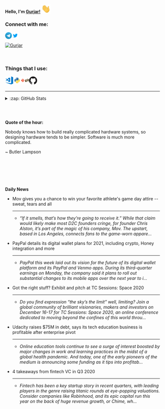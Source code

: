 #### Hello, I'm [Gurjar!](https://GurjarKing.github.io) <img src="https://raw.githubusercontent.com/ABSphreak/ABSphreak/master/gifs/Hi.gif" width="30px"></h2>


### Connect with me:

[<img align="left" alt="Gurjar | Telegram" width="22px" src="https://raw.githubusercontent.com/github/explore/80688e429a7d4ef2fca1e82350fe8e3517d3494d/topics/telegram/telegram.png" />][Telegram]
[<img align="left" alt="Gurjar | Twitter" width="22px" src="https://raw.githubusercontent.com/github/explore/80688e429a7d4ef2fca1e82350fe8e3517d3494d/topics/twitter/twitter.png" />][Twitter]
<br >
<br >
<a href="https://github.com/GurjarKing"><img src="https://komarev.com/ghpvc/?username=GurjarKing" alt="Gurjar" /></a> <br />
<br />
<br />
<!-- <br >

![](https://visitor-badge.glitch.me/badge?page_id=GurjarKing)

<br /> -->

### Things that I use:

[<img align="left" alt="Visual Studio Code" width="26px" src="https://raw.githubusercontent.com/github/explore/80688e429a7d4ef2fca1e82350fe8e3517d3494d/topics/visual-studio-code/visual-studio-code.png" />][VSCode]
[<img align="left" alt="Python" width="26px" src="https://raw.githubusercontent.com/github/explore/80688e429a7d4ef2fca1e82350fe8e3517d3494d/topics/python/python.png" />][Python]
[<img align="left" alt="Git" width="26px" src="https://raw.githubusercontent.com/github/explore/80688e429a7d4ef2fca1e82350fe8e3517d3494d/topics/git/git.png" />][Git]
[<img align="left" alt="GitHub" width="26px" src="https://raw.githubusercontent.com/github/explore/78df643247d429f6cc873026c0622819ad797942/topics/github/github.png" />][Github]

<br />
<br />

---
<details>
  <summary>:zap: GitHub Stats</summary>

<img align="left" alt="Gurjar's Github Stats" src="https://github-readme-stats.vercel.app/api?username=GurjarKing&show_icons=true&hide_border=true&count_private=true&include_all_commit=true&theme=algolia" />

</details>

<!-- ### 🔔 My latest tweet
<a href="https://twitter.com/Gurjar_King43" target="_blank">
	<img src="https://github.com/GurjarKing/GurjarKing/raw/master/tweet.png" width="70%" align="center" alt="Click to view on Twitter" title="My latest tweet, as an image"/>
</a> -->
<br>

<pre>

</pre>

**Quote of the hour:**

Nobody knows how to build really complicated hardware systems, so designing hardware tends to be simpler. Software is much more complicated.

~ Butler Lampson
<pre>

</pre>
<br>
<pre>


</pre>
<strong>Daily News</strong>
  
  - Mov gives you a chance to win your favorite athlete's game day attire -- sweat, tears and all
     <hr/>
     
      - *“If it smells, that’s how they’re going to receive it.” While that claim would likely make most D2C founders cringe, for founder Chris Alston, it’s part of the magic of his company, Mov. The upstart, based in Los Angeles, connects fans to the game-worn appare…*
     
  - PayPal details its digital wallet plans for 2021, including crypto, Honey integration and more
      <hr/>
      
      - *PayPal this week laid out its vision for the future of its digital wallet platform and its PayPal and Venmo apps. During its third-quarter earnings on Monday, the company said it plans to roll out substantial changes to its mobile apps over the next year to i…*
      
  - Got the right stuff? Exhibit and pitch at TC Sessions: Space 2020
      <hr/>
      
      - *Do you find expression “the sky’s the limit” well, limiting? Join a global community of brilliant visionaries, makers and investors on December 16-17 for TC Sessions: Space 2020, an online conference dedicated to moving beyond the confines of this world throu…*
      
  - Udacity raises $75M in debt, says its tech education business is profitable after enterprise pivot
      <hr/>
      
      - *Online education tools continue to see a surge of interest boosted by major changes in work and learning practices in the midst of a global health pandemic. And today, one of the early pioneers of the medium is announcing some funding as it tips into profitab…*
       
  - 4 takeaways from fintech VC in Q3 2020
      <hr/>
       
       - *Fintech has been a key startup story in recent quarters, with leading players in the genre raising titanic rounds at eye-popping valuations. Consider companies like Robinhood, and its epic capital run this year on the back of huge revenue growth, or Chime, wh…*
      

<br />

[VSCode]: https://code.visualstudio.com/
[Python]: https://www.python.org/
[Git]: https://git-scm.com/
[Github]: https://github.com/
[Telegram]: https://t.me/Gurjar_King/
[Twitter]: https://twitter.com/Gurjar_King43/
